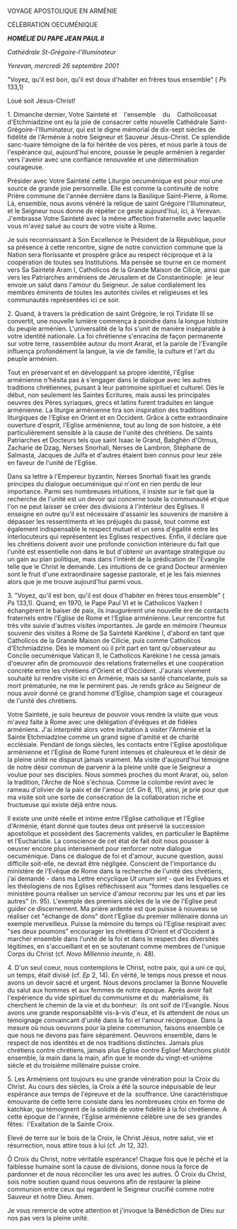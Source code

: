 VOYAGE APOSTOLIQUE EN ARMÉNIE

CÉLÉBRATION OECUMÉNIQUE

***HOMÉLIE DU PAPE JEAN PAUL II***

*Cathédrale St-Grégoire-l'Illuminateur*

*Yerevan, mercredi 26 septembre 2001*

"Voyez, qu'il est bon, qu'il est doux d'habiter en frères tous ensemble" ( *Ps* 133,1)

Loué soit Jésus-Christ!

1. Dimanche dernier, Votre Sainteté et    l'ensemble    du    Catholicossat d'Etchmiadzine ont eu la joie de consacrer cette nouvelle Cathédrale Saint-Grégoire-l'Illuminateur, qui est le digne mémorial de dix-sept siècles de fidélité de l'Arménie à notre Seigneur et Sauveur Jésus-Christ. Ce splendide sanc-tuaire témoigne de la foi héritée de vos pères, et nous parle à tous de l'espérance qui, aujourd'hui encore, pousse le peuple arménien à regarder vers l'avenir avec une confiance renouvelée et une détermination courageuse.

Présider avec Votre Sainteté cette Liturgie oecuménique est pour moi une source de grande joie personnelle. Elle est comme la continuité de notre Prière commune de l'année dernière dans la Basilique Saint-Pierre, à Rome. Là, ensemble, nous avons vénéré la relique de saint Grégoire l'Illuminateur, et le Seigneur nous donne de répéter ce geste aujourd'hui, ici, à Yerevan. J'embrasse Votre Sainteté avec la même affection fraternelle avec laquelle vous m'avez salué au cours de votre visite à Rome.

Je suis reconnaissant à Son Excellence le Président de la République, pour sa présence à cette rencontre, signe de notre conviction commune que la Nation sera florissante et prospère grâce au respect réciproque et à la coopération de toutes ses Institutions. Ma pensée se tourne en ce moment vers Sa Sainteté Aram I, Catholicos de la Grande Maison de Cilicie, ainsi que vers les Patriarches arméniens de Jérusalem et de Constantinople:  je leur envoie un salut dans l'amour du Seigneur. Je salue cordialement les membres éminents de toutes les autorités civiles et religieuses et les communautés représentées ici ce soir.

2. Quand, à travers la prédication de saint Grégoire, le roi Tiridate III se convertit, une nouvelle lumière commença à poindre dans la longue histoire du peuple arménien. L'universalité de la foi s'unit de manière inséparable à votre identité nationale. La foi chrétienne s'enracina de façon permanente sur votre terre, rassemblée autour du mont Ararat, et la parole de l'Evangile influença profondément la langue, la vie de famille, la culture et l'art du peuple arménien.

Tout en préservant et en développant sa propre identité, l'Eglise arménienne n'hésita pas à s'engager dans le dialogue avec les autres traditions chrétiennes, puisant à leur patrimoine spirituel et culturel. Dès le début, non seulement les Saintes Ecritures, mais aussi les principales oeuvres des Pères syriaques, grecs et latins furent traduites en langue arménienne. La liturgie arménienne tira son inspiration des traditions liturgiques de l'Eglise en Orient et en Occident. Grâce à cette extraordinaire ouverture d'esprit, l'Eglise arménienne, tout au long de son histoire, a été particulièrement sensible à la cause de l'unité des chrétiens. De saints Patriarches et Docteurs tels que saint Isaac le Grand, Babghèn d'Otmus, Zacharie de Dzag, Nerses Snorhali, Nerses de Lambron, Stéphane de Salmasta, Jacques de Julfa et d'autres étaient bien connus pour leur zèle en faveur de l'unité de l'Eglise.

Dans sa lettre à l'Empereur byzantin, Nerses Snorhali fixait les grands principes du dialogue oecuménique qui n'ont en rien perdu de leur importance. Parmi ses nombreuses intuitions, il insiste sur le fait que la recherche de l'unité est un devoir qui concerne toute la communauté et que l'on ne peut laisser se créer des divisions à l'intérieur des Eglises. Il enseigne en outre qu'il est nécessaire d'assainir les souvenirs de manière à dépasser les ressentiments et les préjugés du passé, tout comme est également indispensable le respect mutuel et un sens d'égalité entre les interlocuteurs qui représentent les Eglises respectives. Enfin, il déclare que les chrétiens doivent avoir une profonde conviction intérieure du fait que l'unité est essentielle non dans le but d'obtenir un avantage stratégique ou un gain au plan politique, mais dans l'intérêt de la prédication de l'Evangile telle que le Christ le demande. Les intuitions de ce grand Docteur arménien sont le fruit d'une extraordinaire sagesse pastorale, et je les fais miennes alors que je me trouve aujourd'hui parmi vous.

3. "Voyez, qu'il est bon, qu'il est doux d'habiter en frères tous ensemble" ( *Ps* 133,1). Quand, en 1970, le Pape Paul VI et le Catholicos Vazken I échangèrent le baiser de paix, ils inaugurèrent une nouvelle ère de contacts fraternels entre l'Eglise de Rome et l'Eglise arménienne. Leur rencontre fut très vite suivie d'autres visites importantes. Je garde en mémoire l'heureux souvenir des visites à Rome de Sa Sainteté Karékine I, d'abord en tant que Catholicos de la Grande Maison de Cilicie, puis comme Catholicos d'Etchmiadzine. Dès le moment où il prit part en tant qu'observateur au Concile oecuménique Vatican II, le Catholicos Karékine I ne cessa jamais d'oeuvrer afin de promouvoir des relations fraternelles et une coopération concrète entre les chrétiens d'Orient et d'Occident. J'aurais vivement souhaité lui rendre visite ici en Arménie, mais sa santé chancelante, puis sa mort prématurée, ne me le permirent pas. Je rends grâce au Seigneur de nous avoir donné ce grand homme d'Eglise, champion sage et courageux de l'unité des chrétiens.

Votre Sainteté, je suis heureux de pouvoir vous rendre la visite que vous m'avez faite à Rome avec une délégation d'évêques et de fidèles arméniens. J'ai interprété alors votre invitation à visiter l'Arménie et la Sainte Etchmiadzine comme un grand signe d'amitié et de charité ecclésiale. Pendant de longs siècles, les contacts entre l'Eglise apostolique arménienne et l'Eglise de Rome furent intenses et chaleureux et le désir de la pleine unité ne disparut jamais vraiment. Ma visite d'aujourd'hui témoigne de notre désir commun de parvenir à la pleine unité que le Seigneur a voulue pour ses disciples. Nous sommes proches du mont Ararat, où, selon la tradition, l'Arche de Noé s'échoua. Comme la colombe revint avec le rameau d'olivier de la paix et de l'amour (cf. *Gn* 8, 11), ainsi, je prie pour que ma visite soit une sorte de consécration de la collaboration riche et fructueuse qui existe déjà entre nous.

Il existe une unité réelle et intime entre l'Eglise catholique et l'Eglise d'Arménie, étant donné que toutes deux ont préservé la succession apostolique et possèdent des Sacrements valides, en particulier le Baptême et l'Eucharistie. La conscience de cet état de fait doit nous pousser à oeuvrer encore plus intensément pour renforcer notre dialogue oecuménique. Dans ce dialogue de foi et d'amour, aucune question, aussi difficile soit-elle, ne devrait être négligée. Conscient de l'importance du ministère de l'Evêque de Rome dans la recherche de l'unité des chrétiens, j'ai demandé - dans ma Lettre encyclique *Ut unum sint* \- que les Evêques et les théologiens de nos Eglises réfléchissent aux "formes dans lesquelles ce ministère pourra réaliser un service d'amour reconnu par les uns et par les autres" (n. 95). L'exemple des premiers siècles de la vie de l'Eglise peut guider ce discernement. Ma prière ardente est que puisse à nouveau se réaliser cet "échange de dons" dont l'Eglise du premier millénaire donna un exemple merveilleux. Puisse la mémoire du temps où l'Eglise respirait avec "ses deux poumons" encourager les chrétiens d'Orient et d'Occident à marcher ensemble dans l'unité de la foi et dans le respect des diversités légitimes, en s'accueillant et en se soutenant comme membres de l'unique Corps du Christ (cf. *Novo Millennio ineunte*, n. 48).

4. D'un seul coeur, nous contemplons le Christ, notre paix, qui a uni ce qui, un temps, était divisé (cf. *Ep* 2, 14). En vérité, le temps nous presse et nous avons un devoir sacré et urgent. Nous devons proclamer la Bonne Nouvelle du salut aux hommes et aux femmes de notre époque. Après avoir fait l'expérience du vide spirituel du communisme et du  matérialisme, ils cherchent le chemin de la vie et du bonheur:  ils ont soif de l'Evangile. Nous avons une grande responsabilité vis-à-vis d'eux, et ils attendent de nous un témoignage convaincant d'unité dans la foi et l'amour réciproque. Dans la mesure où nous oeuvrons pour la pleine communion, faisons ensemble ce que nous ne devons pas faire séparément. Oeuvrons ensemble, dans le respect de nos identités et de nos traditions distinctes. Jamais plus chrétiens contre chrétiens, jamais plus Eglise contre Eglise! Marchons plutôt ensemble, la main dans la main, afin que le monde du vingt-et-unième siècle et du troisième millénaire puisse croire.

5. Les Arméniens ont toujours eu une grande vénération pour la Croix du Christ. Au cours des siècles, la Croix a été la source inépuisable de leur espérance aux temps de l'épreuve et de la  souffrance. Une caractéristique émouvante de cette terre consiste dans les nombreuses croix en forme de katchkar, qui témoignent de la solidité de votre fidélité à la foi chrétienne. A cette époque de l'année, l'Eglise arménienne célèbre une de ses grandes fêtes:  l'Exaltation de la Sainte Croix.

Elevé de terre sur le bois de la Croix, le Christ Jésus, notre salut, vie et résurrection, nous attire tous à lui (cf. *Jn* 12, 32).

Ô Croix du Christ, notre véritable espérance! Chaque fois que le péché et la faiblesse humaine sont la cause de divisions, donne nous la force de pardonner et de nous réconcilier les uns avec les autres. Ô Croix du Christ, sois notre soutien quand nous oeuvrons afin de restaurer la pleine communion entre ceux qui regardent le Seigneur crucifié comme notre Sauveur et notre Dieu. Amen.

Je vous remercie de votre attention et j'invoque la Bénédiction de Dieu sur nos pas vers la pleine unité.